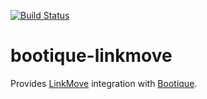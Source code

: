 [![Build Status](https://travis-ci.org/nhl/bootique-linkmove.svg)](https://travis-ci.org/nhl/bootique-linkmove)

# bootique-linkmove

Provides [LinkMove](https://github.com/nhl/link-move) integration with [Bootique](https://github.com/nhl/bootique).


